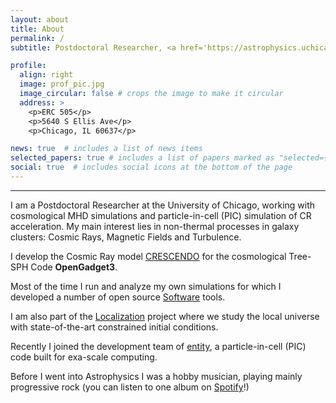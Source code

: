 ```yaml
---
layout: about
title: About
permalink: /
subtitle: Postdoctoral Researcher, <a href='https://astrophysics.uchicago.edu/people/'>University of Chicago</a>

profile:
  align: right
  image: prof_pic.jpg
  image_circular: false # crops the image to make it circular
  address: >
    <p>ERC 505</p>
    <p>5640 S Ellis Ave</p>
    <p>Chicago, IL 60637</p>

news: true  # includes a list of news items
selected_papers: true # includes a list of papers marked as "selected={true}"
social: true  # includes social icons at the bottom of the page
---
```


***

I am a Postdoctoral Researcher at the University of Chicago, working with cosmological MHD simulations and particle-in-cell (PIC) simulation of CR acceleration.
My main interest lies in non-thermal processes in galaxy clusters: Cosmic Rays, Magnetic Fields and Turbulence.

I develop the Cosmic Ray model [CRESCENDO](https://ui.adsabs.harvard.edu/abs/2023MNRAS.519..548B/abstract) for the cosmological Tree-SPH Code **OpenGadget3**.

Most of the time I run and analyze my own simulations for which I developed a number of open source [Software](/repositories/) tools.

I am also part of the [Localization](https://localization.ias.universite-paris-saclay.fr) project where we study the local universe with state-of-the-art constrained initial conditions.

Recently I joined the development team of [entity](https://github.com/entity-toolkit/entity), a particle-in-cell (PIC) code built for exa-scale computing.

Before I went into Astrophysics I was a hobby musician, playing mainly progressive rock (you can listen to one album on [Spotify](https://open.spotify.com/artist/6bg7Ttn08YcNg55pxQz5Fr?si=daKM9MiqQpWzGMDRUThUrw)!)
